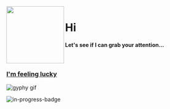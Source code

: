 <img align="left" height="150" src="https://user-images.githubusercontent.com/5083214/156877684-70d66b18-8bc3-46c2-8979-c2725767fd69.gif">

# Hi
#### Let's see if I can grab your attention...

<br/>

### [I'm feeling lucky](https://fct5mvs0s5.execute-api.us-east-2.amazonaws.com)
![gyphy gif](https://media2.giphy.com/media/lCTLnljgFwqVvRxLmi/giphy.gif?cid=bfae7322aeg0jn6yj3nbfjc75etfnttu90lictuykzfrtijk&rid=giphy.gif&ct=g)

![in-progress-badge](https://img.shields.io/badge/IN-PROGRESS-brightgreen)

